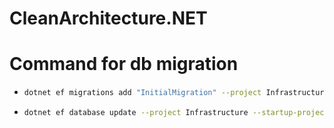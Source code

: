 ﻿# CleanArchitecture.NET

# Command for db migration
- ```bash
  dotnet ef migrations add "InitialMigration" --project Infrastructure --startup-project CleanArchitecture --output-dir Persistence\Migrations
- ```bash
  dotnet ef database update --project Infrastructure --startup-project CleanArchitecture
